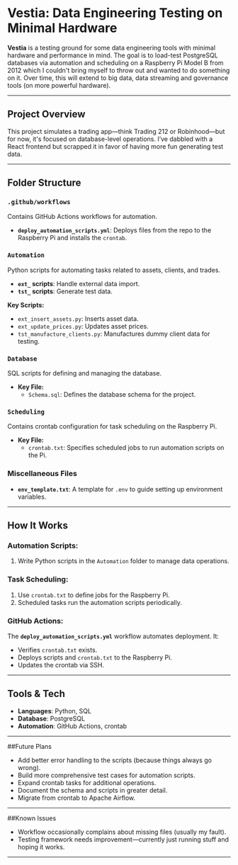 # Vestia: Data Engineering Testing on Minimal Hardware

**Vestia** is a testing ground for some data engineering tools with minimal hardware and performance in mind. The goal is to load-test PostgreSQL databases via automation and scheduling on a Raspberry Pi Model B from 2012 which I couldn't bring myself to throw out and wanted to do something on it. Over time, this will extend to big data, data streaming and governance tools (on more powerful hardware).

---

## Project Overview

This project simulates a trading app—think Trading 212 or Robinhood—but for now, it's focused on database-level operations. I’ve dabbled with a React frontend but scrapped it in favor of having more fun generating test data.

---

## Folder Structure

### `.github/workflows`
Contains GitHub Actions workflows for automation.  
- **`deploy_automation_scripts.yml`**: Deploys files from the repo to the Raspberry Pi and installs the `crontab`.

### `Automation`
Python scripts for automating tasks related to assets, clients, and trades.  
- **`ext_` scripts**: Handle external data import.
- **`tst_` scripts**: Generate test data.

**Key Scripts:**
- `ext_insert_assets.py`: Inserts asset data.  
- `ext_update_prices.py`: Updates asset prices.  
- `tst_manufacture_clients.py`: Manufactures dummy client data for testing.  

### `Database`
SQL scripts for defining and managing the database.  
- **Key File:**  
  - `Schema.sql`: Defines the database schema for the project.

### `Scheduling`
Contains crontab configuration for task scheduling on the Raspberry Pi.  
- **Key File:**  
  - `crontab.txt`: Specifies scheduled jobs to run automation scripts on the Pi.

### Miscellaneous Files
- **`env_template.txt`**: A template for `.env` to guide setting up environment variables.

---

## How It Works

### **Automation Scripts:**
1. Write Python scripts in the `Automation` folder to manage data operations.

### **Task Scheduling:**
1. Use `crontab.txt` to define jobs for the Raspberry Pi.  
2. Scheduled tasks run the automation scripts periodically.

### **GitHub Actions:**
The **`deploy_automation_scripts.yml`** workflow automates deployment. It:  
- Verifies `crontab.txt` exists.  
- Deploys scripts and `crontab.txt` to the Raspberry Pi.  
- Updates the crontab via SSH.

---

## Tools & Tech
- **Languages**: Python, SQL  
- **Database**: PostgreSQL  
- **Automation**: GitHub Actions, crontab  

---

##Future Plans
- Add better error handling to the scripts (because things always go wrong).  
- Build more comprehensive test cases for automation scripts.  
- Expand crontab tasks for additional operations.  
- Document the schema and scripts in greater detail.  
- Migrate from crontab to Apache Airflow.  

---

##Known Issues
- Workflow occasionally complains about missing files (usually my fault).  
- Testing framework needs improvement—currently just running stuff and hoping it works.

---

